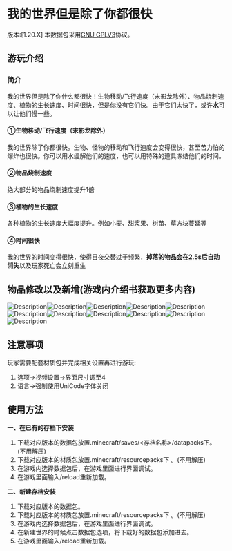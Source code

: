 # 我的世界但是除了你都很快
版本:[1.20.X]
本数据包采用[GNU GPLV3](https://www.gnu.org/licenses/gpl-3.0.html)协议。
## 游玩介绍
### 简介
我的世界但是除了你什么都很快！生物移动/飞行速度（末影龙除外）、物品烧制速度、植物的生长速度、时间很快，但是你没有它们快。由于它们太快了，或许**水**可以让他们慢一些。
#### ①生物移动/飞行速度（末影龙除外）
我的世界除了你都很快。生物、怪物的移动和飞行速度会变得很快，甚至苦力怕的爆炸也很快。你可以用水缓解他们的速度，也可以用特殊的道具冻结他们的时间。
#### ②物品烧制速度
绝大部分的物品烧制速度提升1倍
#### ③植物的生长速度
各种植物的生长速度大幅度提升。例如小麦、甜浆果、树苗、草方块蔓延等
#### ④时间很快
我的世界的时间变得很快，使得日夜交替过于频繁，****掉落的物品会在2.5s后自动消失****以及玩家死亡会立刻重生

## 物品修改以及新增(游戏内介绍书获取更多内容)
![Description](http://bigjls.gitee.io/anything-but-you-quickly/abyq-R-V1.0.0/assets/abyq/textures/item/tools/frozen_sword.png)![Description](http://bigjls.gitee.io/anything-but-you-quickly/abyq-R-V1.0.0/assets/minecraft/textures/item/chainmail_helmet.png)![Description](http://bigjls.gitee.io/anything-but-you-quickly/abyq-R-V1.0.0/assets/minecraft/textures/item/chainmail_chestplate.png)![Description](http://bigjls.gitee.io/anything-but-you-quickly/abyq-R-V1.0.0/assets/minecraft/textures/item/chainmail_leggings.png)![Description](http://bigjls.gitee.io/anything-but-you-quickly/abyq-R-V1.0.0/assets/minecraft/textures/item/chainmail_boots.png)![Description](http://bigjls.gitee.io/anything-but-you-quickly/abyq-R-V1.0.0/assets/abyq/textures/item/ice_crystal.png)![Description](http://bigjls.gitee.io/anything-but-you-quickly/abyq-R-V1.0.0/assets/abyq/textures/item/foods/frozen_apple.png)![Description](http://bigjls.gitee.io/anything-but-you-quickly/abyq-R-V1.0.0/assets/abyq/textures/item/foods/milk_bottle.png)![Description](http://bigjls.gitee.io/anything-but-you-quickly/abyq-R-V1.0.0/assets/abyq/textures/item/tools/frozen_clock.png)![Description](http://bigjls.gitee.io/anything-but-you-quickly/abyq-R-V1.0.0/assets/abyq/textures/item/tools/diamond_fc.png)![Description](http://bigjls.gitee.io/anything-but-you-quickly/abyq-R-V1.0.0/assets/abyq/textures/item/tools/netherite_fc.png)
## 注意事项
玩家需要配套材质包并完成相关设置再进行游玩:

1. 选项→视频设置→界面尺寸调至4
2. 语言→强制使用UniCode字体关闭
## 使用方法
 **一、在已有的存档下安装** 
1. 下载对应版本的数据包放置.minecraft/saves/<存档名称>/datapacks下。 (不用解压) 
2. 下载对应版本的材质包放置.minecraft/resourcepacks下 。(不用解压) 
3. 在游戏内选择数据包后，在游戏里面进行界面调试。
4. 在游戏里面输入/reload重新加载。


 **二、新建存档安装** 
1. 下载对应版本的数据包。
2. 下载对应版本的材质包放置.minecraft/resourcepacks下 。(不用解压) 
3. 在游戏内选择数据包后，在游戏里面进行界面调试。
4. 在新建世界的时候点击数据包选项，将下载好的数据包添加进去。
5. 在游戏里面输入/reload重新加载。
